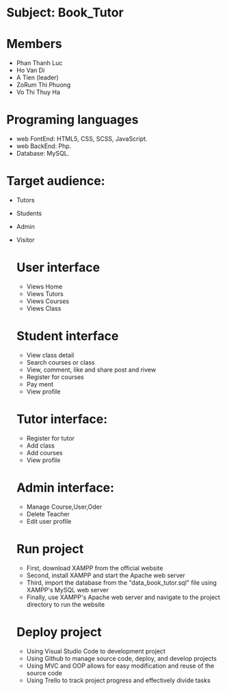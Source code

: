# Subject: Book_Tutor

# Members
- Phan Thanh Luc
- Ho Van Di
- A Tien (leader)
- ZoRum Thi Phuong
- Vo Thi Thuy Ha

# Programing languages
- web FontEnd:    HTML5, CSS, SCSS, JavaScript.
- web BackEnd:    Php.
- Database:  MySQL.

# Target audience:
- Tutors
- Students
- Admin
- Visitor

   # User interface
   - Views Home
   - Views Tutors
   - Views Courses
   - Views Class
   
   # Student interface
   - View class detail
   - Search courses or class
   - View, comment, like and share post and rivew
   - Register for courses
   - Pay ment
   - View profile
   
   # Tutor interface:
    - Register for tutor
    - Add class
    - Add courses
    - View profile
    
   # Admin interface:
     - Manage Course,User,Oder
     - Delete Teacher
     - Edit user profile
   
   # Run project
     - First, download XAMPP from the official website
     - Second, install XAMPP and start the Apache web server
     - Third, import the database from the "data_book_tutor.sql" file using XAMPP's MySQL web server
     - Finally, use XAMPP's Apache web server and navigate to the project directory to run the website

   # Deploy project
     - Using Visual Studio Code to development project
     - Using Github to manage source code, deploy, and develop projects
     - Using MVC and OOP allows for easy modification and reuse of the source code
     - Using Trello to track project progress and effectively divide tasks
